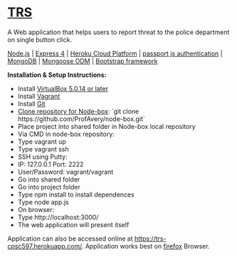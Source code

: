 # <a href="https://trs-cpsc597.herokuapp.com/" target="_blank">TRS</a>

A Web application that helps users to report threat to the police department on single button click. 

<a href="https://nodejs.org/en/">Node.js</a> | <a href="https://expressjs.com/">Express 4</a> | <a href="https://www.heroku.com/">Heroku Cloud Platform</a> | <a href="http://passportjs.org/">passport js authentication</a> | <a href="https://www.mongodb.com/">MongoDB</a> | <a href="http://mongoosejs.com/">Mongoose ODM</a> | <a href="http://getbootstrap.com/">Bootstrap framework</a>

<strong>Installation & Setup Instructions:</strong>
<ul>
<li>Install <a href="https://www.virtualbox.org/">VirtualBox 5.0.14 or later</a></li>
<li>Install <a href="https://www.vagrantup.com/">Vagrant</a></li>
<li>Install <a href="https://git-scm.com/">Git</a></li>
<li><a href="https://github.com/ProfAvery/node-box">Clone repository for Node-box</a>: `git clone https://github.com/ProfAvery/node-box.git`</li>
<li>Place project into shared folder in Node-box local repository</li>
<li>Via CMD in node-box repository:</li>
<li>Type vagrant up</li>
<li>Type vagrant ssh</li>
<li>SSH using Putty:</li>
<li>IP: 127.0.0.1 Port: 2222</li>
<li>User/Password: vagrant/vagrant</li>
<li>Go into shared folder</li>
<li>Go into project folder</li>
<li>Type npm install to install dependences</li>
<li>Type node app.js</li>
<li>On browser:</li>
<li>Type http://localhost:3000/</li>
<li>The web application will present itself</li>
</ul>

Application can also be accessed online at https://trs-cpsc597.herokuapp.com/. Application works best on <a href="https://www.mozilla.org/en-US/firefox/products/">firefox</a> Browser.  

